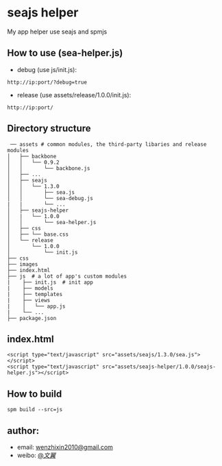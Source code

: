 # seajs helper
My app helper use seajs and spmjs

## How to use (sea-helper.js)
* debug (use js/init.js):
```
http://ip:port/?debug=true
```
* release (use assets/release/1.0.0/init.js):
```
http://ip:port/
```

## Directory structure
```
 ── assets # common modules, the third-party libaries and release modules
│   ├── backbone
│   │   └── 0.9.2
│   │       └── backbone.js
│   ├── ...
│   ├── seajs
│   │   └── 1.3.0
│   │       ├── sea.js
│   │       └── sea-debug.js
|   |       └── ...
│   ├── seajs-helper
│   |   └── 1.0.0
│   │       └── sea-helper.js
│   ├── css
│   ├── └── base.css
│   └── release
│       └── 1.0.0
│           └── init.js
├── css
├── images
├── index.html
├── js  # a lot of app's custom modules
|    ├── init.js  # init app
|    ├── models
|    ├── templates
|    ├── views
|    │   └── app.js
|    └── ...
├── package.json
```

## index.html
```
<script type="text/javascript" src="assets/seajs/1.3.0/sea.js"></script>
<script type="text/javascript" src="assets/seajs-helper/1.0.0/seajs-helper.js"></script>
```

## How to build
```
spm build --src=js
```

## author: 
* email: wenzhixin2010@gmail.com  
* weibo: <a href="http://weibo.com/2292826740">@_文翼_</a> 
